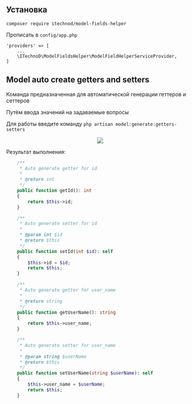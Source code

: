 ## Установка

``composer require itechnod/model-fields-helper``

Прописать в ``config/app.php``
```
'providers' => [
    ...
    \ITechnoD\ModelFieldsHelper\ModelFieldHelperServiceProvider,
]
```

## Model auto create getters and setters
Команда предназначенная для автоматической генерации геттеров и сеттеров

Путём ввода значений на задаваемые вопросы

Для работы введите команду ``php artisan model:generate:getters-setters``

<p align="center"><img src="https://downloader.disk.yandex.ru/preview/c2def88a3a3655af0b842a642845d2a277d0ad1bec1d80ada817edc299dcb4d8/5fc27273/pdh6LSGSZC3IDkEtBlCXV1gZqozbaVnCRZYuAK1UGeg8S1d9KjxiNzGAoKwC9wcHJ7wGg7771miE3_ZQA4hzaQ%3D%3D?uid=0&filename=command-screen.jpg&disposition=inline&hash=&limit=0&content_type=image%2Fjpeg&owner_uid=0&tknv=v2&size=2048x2048"></p>

Результат выполнения: 
```php
    /**
     * Auto generate getter for id
     *
     * @return int
     */
    public function getId(): int
    {
        return $this->id;
    }

    /**
     * Auto generate setter for id
     *
     * @param int $id
     * @return $this
     */
    public function setId(int $id): self
    {
        $this->id = $id;
        return $this;
    }

    /**
     * Auto generate getter for user_name
     *
     * @return string
     */
    public function getUserName(): string
    {
        return $this->user_name;
    }

    /**
     * Auto generate setter for user_name
     *
     * @param string $userName
     * @return $this
     */
    public function setUserName(string $userName): self
    {
        $this->user_name = $userName;
        return $this;
    }
```